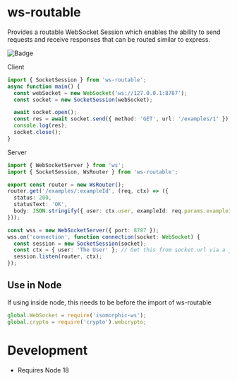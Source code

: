 # ws-routable

Provides a routable WebSocket Session which enables the ability to send requests and receive responses that can be
routed similar to express.

![Badge](https://github.com/jsonxr/ws-routable/actions/workflows/test.yml/badge.svg)

Client

```typescript
import { SocketSession } from 'ws-routable';
async function main() {
  const webSocket = new WebSocket('ws://127.0.0.1:8787');
  const socket = new SocketSession(webSocket);

  await socket.open();
  const res = await socket.send({ method: 'GET', url: '/examples/1' });
  console.log(res);
  socket.close();
}
```

Server

```typescript
import { WebSocketServer } from 'ws';
import { SocketSession, WsRouter } from 'ws-routable';

export const router = new WsRouter();
router.get('/examples/:exampleId', (req, ctx) => ({
  status: 200,
  statusText: 'OK',
  body: JSON.stringify({ user: ctx.user, exampleId: req.params.exampleId }),
}));

const wss = new WebSocketServer({ port: 8787 });
wss.on('connection', function connection(socket: WebSocket) {
  const session = new SocketSession(socket);
  const ctx = { user: 'The User' }; // Get this from socket.url via a json token
  session.listen(router, ctx);
});
```

## Use in Node

If using inside node, this needs to be before the import of ws-routable

```js
global.WebSocket = require('isomorphic-ws');
global.crypto = require('crypto').webcrypto;
```

# Development

- Requires Node 18
